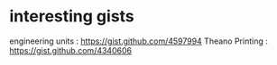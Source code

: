 # interesting gists

engineering units : https://gist.github.com/4597994
Theano Printing : https://gist.github.com/4340606
